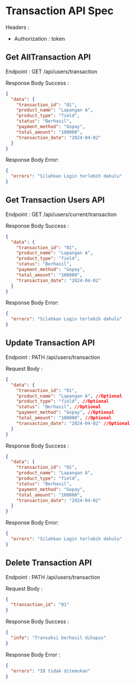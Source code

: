 # Transaction API Spec

Headers :

- Authorization : token

## Get AllTransaction API

Endpoint : GET /api/users/transaction

Response Body Success :

```json
{
  "data": {
    "transaction_id": "01",
    "product_name": "Lapangan A",
    "product_type": "field",
    "status": "Berhasil",
    "payment_method": "Gopay",
    "total_amount": "100000",
    "transaction_date": "2024-04-02"
  }
}
```

Response Body Error:

```json
{
  "errors": "Silahkan Login terlebih dahulu"
}
```

## Get Transaction Users API

Endpoint : GET /api/users/current/transaction

Response Body Success :

```json
{
  "data": {
    "transaction_id": "01",
    "product_name": "Lapangan A",
    "product_type": "field",
    "status": "Berhasil",
    "payment_method": "Gopay",
    "total_amount": "100000",
    "transaction_date": "2024-04-02"
  }
}
```

Response Body Error:

```json
{
  "errors": "Silahkan Login terlebih dahulu"
}
```

## Update Transaction API

Endpoint : PATH /api/users/transaction

Request Body :

```json
{
  "data": {
    "transaction_id": "01",
    "product_name": "Lapangan A", //Optional
    "product_type": "field", //Optional
    "status": "Berhasil", //Optional
    "payment_method": "Gopay", //Optional
    "total_amount": "100000", //Optional
    "transaction_date": "2024-04-02" //Optional
  }
}
```

Response Body Success :

```json
{
  "data": {
    "transaction_id": "01",
    "product_name": "Lapangan A",
    "product_type": "field",
    "status": "Berhasil",
    "payment_method": "Gopay",
    "total_amount": "100000",
    "transaction_date": "2024-04-02"
  }
}
```

Response Body Error:

```json
{
  "errors": "Silahkan Login terlebih dahulu"
}
```

## Delete Transaction API

Endpoint : PATH /api/users/transaction

Request Body :

```json
{
  "transaction_id": "01"
}
```

Response Body Success :

```json
{
  "info": "Transaksi berhasil dihapus"
}
```

Response Body Error :

```json
{
  "errors": "ID tidak ditemukan"
}
```
